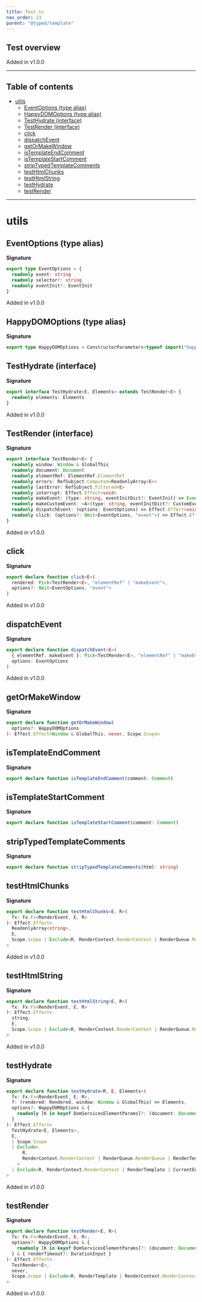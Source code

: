 ```yaml
---
title: Test.ts
nav_order: 23
parent: "@typed/template"
---
```


## Test overview

Added in v1.0.0

---

<h2 class="text-delta">Table of contents</h2>

- [utils](#utils)
  - [EventOptions (type alias)](#eventoptions-type-alias)
  - [HappyDOMOptions (type alias)](#happydomoptions-type-alias)
  - [TestHydrate (interface)](#testhydrate-interface)
  - [TestRender (interface)](#testrender-interface)
  - [click](#click)
  - [dispatchEvent](#dispatchevent)
  - [getOrMakeWindow](#getormakewindow)
  - [isTemplateEndComment](#istemplateendcomment)
  - [isTemplateStartComment](#istemplatestartcomment)
  - [stripTypedTemplateComments](#striptypedtemplatecomments)
  - [testHtmlChunks](#testhtmlchunks)
  - [testHtmlString](#testhtmlstring)
  - [testHydrate](#testhydrate)
  - [testRender](#testrender)

---

# utils

## EventOptions (type alias)

**Signature**

```ts
export type EventOptions = {
  readonly event: string
  readonly selector?: string
  readonly eventInit?: EventInit
}
```

Added in v1.0.0

## HappyDOMOptions (type alias)

**Signature**

```ts
export type HappyDOMOptions = ConstructorParameters<typeof import("happy-dom").Window>[0]
```

## TestHydrate (interface)

**Signature**

```ts
export interface TestHydrate<E, Elements> extends TestRender<E> {
  readonly elements: Elements
}
```

Added in v1.0.0

## TestRender (interface)

**Signature**

```ts
export interface TestRender<E> {
  readonly window: Window & GlobalThis
  readonly document: Document
  readonly elementRef: ElementRef.ElementRef
  readonly errors: RefSubject.Computed<ReadonlyArray<E>>
  readonly lastError: RefSubject.Filtered<E>
  readonly interrupt: Effect.Effect<void>
  readonly makeEvent: (type: string, eventInitDict?: EventInit) => Event
  readonly makeCustomEvent: <A>(type: string, eventInitDict?: CustomEventInit<A>) => CustomEvent<A>
  readonly dispatchEvent: (options: EventOptions) => Effect.Effect<void, Cause.NoSuchElementException>
  readonly click: (options?: Omit<EventOptions, "event">) => Effect.Effect<void, Cause.NoSuchElementException>
}
```

Added in v1.0.0

## click

**Signature**

```ts
export declare function click<E>(
  rendered: Pick<TestRender<E>, "elementRef" | "makeEvent">,
  options?: Omit<EventOptions, "event">
)
```

Added in v1.0.0

## dispatchEvent

**Signature**

```ts
export declare function dispatchEvent<E>(
  { elementRef, makeEvent }: Pick<TestRender<E>, "elementRef" | "makeEvent">,
  options: EventOptions
)
```

Added in v1.0.0

## getOrMakeWindow

**Signature**

```ts
export declare function getOrMakeWindow(
  options?: HappyDOMOptions
): Effect.Effect<Window & GlobalThis, never, Scope.Scope>
```

## isTemplateEndComment

**Signature**

```ts
export declare function isTemplateEndComment(comment: Comment)
```

## isTemplateStartComment

**Signature**

```ts
export declare function isTemplateStartComment(comment: Comment)
```

## stripTypedTemplateComments

**Signature**

```ts
export declare function stripTypedTemplateComments(html: string)
```

## testHtmlChunks

**Signature**

```ts
export declare function testHtmlChunks<E, R>(
  fx: Fx.Fx<RenderEvent, E, R>
): Effect.Effect<
  ReadonlyArray<string>,
  E,
  Scope.Scope | Exclude<R, RenderContext.RenderContext | RenderQueue.RenderQueue | RenderTemplate | CurrentEnvironment>
>
```

Added in v1.0.0

## testHtmlString

**Signature**

```ts
export declare function testHtmlString<E, R>(
  fx: Fx.Fx<RenderEvent, E, R>
): Effect.Effect<
  string,
  E,
  Scope.Scope | Exclude<R, RenderContext.RenderContext | RenderQueue.RenderQueue | RenderTemplate | CurrentEnvironment>
>
```

Added in v1.0.0

## testHydrate

**Signature**

```ts
export declare function testHydrate<R, E, Elements>(
  fx: Fx.Fx<RenderEvent, E, R>,
  f: (rendered: Rendered, window: Window & GlobalThis) => Elements,
  options?: HappyDOMOptions & {
    readonly [K in keyof DomServicesElementParams]?: (document: Document) => DomServicesElementParams[K]
  }
): Effect.Effect<
  TestHydrate<E, Elements>,
  E,
  | Scope.Scope
  | Exclude<
      R,
      RenderContext.RenderContext | RenderQueue.RenderQueue | RenderTemplate | CurrentEnvironment | DomServices
    >
  | Exclude<R, RenderContext.RenderContext | RenderTemplate | CurrentEnvironment | DomServices>
>
```

Added in v1.0.0

## testRender

**Signature**

```ts
export declare function testRender<E, R>(
  fx: Fx.Fx<RenderEvent, E, R>,
  options?: HappyDOMOptions & {
    readonly [K in keyof DomServicesElementParams]?: (document: Document) => DomServicesElementParams[K]
  } & { renderTimeout?: DurationInput }
): Effect.Effect<
  TestRender<E>,
  never,
  Scope.Scope | Exclude<R, RenderTemplate | RenderContext.RenderContext | CurrentEnvironment | DomServices>
>
```

Added in v1.0.0
